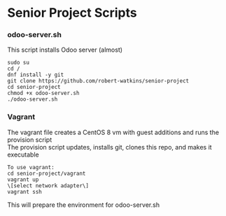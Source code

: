 # Senior Project Scripts  
### odoo-server.sh 
This script installs Odoo server (almost)   
  
    sudo su  
    cd /  
    dnf install -y git  
    git clone https://github.com/robert-watkins/senior-project  
    cd senior-project  
    chmod +x odoo-server.sh  
    ./odoo-server.sh  
  
### Vagrant
The vagrant file creates a CentOS 8 vm with guest additions and runs the provision script  
The provision script updates, installs git, clones this repo, and makes it executable  
  
    To use vagrant:  
    cd senior-project/vagrant  
    vagrant up  
    \[select network adapter\]  
    vagrant ssh  
  
This will prepare the environment for odoo-server.sh  